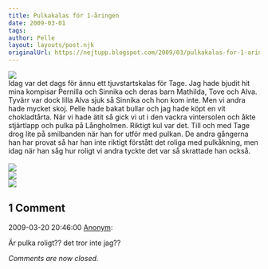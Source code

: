 ```yaml
---
title: Pulkakalas för 1-åringen
date: 2009-03-01
tags: 	
author: Pelle
layout: layouts/post.njk
originalUrl: https://nejtupp.blogspot.com/2009/03/pulkakalas-for-1-aringen.html
---
```


<span style="text-decoration: underline;"></span><img src="../../../../img/_MG_1336_1024pix.jpg"><br>Idag var det dags för ännu ett tjuvstartskalas för Tage. Jag hade bjudit hit mina kompisar Pernilla och Sinnika och deras barn Mathilda, Tove och Alva. Tyvärr var dock lilla Alva sjuk så Sinnika och hon kom inte. Men vi andra hade mycket skoj. Pelle hade bakat bullar och jag hade köpt en vit chokladtårta. När vi hade ätit så gick vi ut i den vackra vintersolen och åkte stjärtlapp och pulka på Långholmen. Riktigt kul var det. Till och med Tage drog lite på smilbanden när han for utför med pulkan. De andra gångerna han har provat så har han inte riktigt förstått det roliga med pulkåkning, men idag när han såg hur roligt vi andra tyckte det var så skrattade han också.<br><br><span style="font-style: italic;"><span style="text-decoration: underline;"></span></span><img src="../../../../img/_MG_1417_1024pix.jpg"><br><img src="../../../../img/_MG_1384_1024pix.jpg"><br><img src="../../../../img/_MG_1394_1024pix.jpg">

<div class="comments">
	<div class="comments-header"><h2>1 Comment</h2></div>
	<div class="comments-body">
			<div class="comment" id="comment-4521636386332355104">
				<p class="comment-header">
					<date datetime="2009-03-20T20:46:00.000+01:00">2009-03-20 20:46:00</date> 
					<a href="undefined" rel="nofollow">Anonym</a>:
				</p>
				<div class="comment-content"><p>Är pulka roligt?? det tror inte jag??</p></div>
				<div class="comment-footer"></div>
			</div></div>
	<p class="comments-footer"><em>Comments are now closed.</em></p>
</div>
